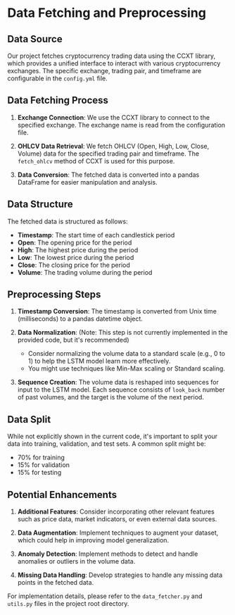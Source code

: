 # Data Fetching and Preprocessing

## Data Source

Our project fetches cryptocurrency trading data using the CCXT library, which provides a unified interface to interact with various cryptocurrency exchanges. The specific exchange, trading pair, and timeframe are configurable in the `config.yml` file.

## Data Fetching Process

1. **Exchange Connection**: We use the CCXT library to connect to the specified exchange. The exchange name is read from the configuration file.

2. **OHLCV Data Retrieval**: We fetch OHLCV (Open, High, Low, Close, Volume) data for the specified trading pair and timeframe. The `fetch_ohlcv` method of CCXT is used for this purpose.

3. **Data Conversion**: The fetched data is converted into a pandas DataFrame for easier manipulation and analysis.

## Data Structure

The fetched data is structured as follows:

- **Timestamp**: The start time of each candlestick period
- **Open**: The opening price for the period
- **High**: The highest price during the period
- **Low**: The lowest price during the period
- **Close**: The closing price for the period
- **Volume**: The trading volume during the period

## Preprocessing Steps

1. **Timestamp Conversion**: The timestamp is converted from Unix time (milliseconds) to a pandas datetime object.

2. **Data Normalization**: (Note: This step is not currently implemented in the provided code, but it's recommended)
   - Consider normalizing the volume data to a standard scale (e.g., 0 to 1) to help the LSTM model learn more effectively.
   - You might use techniques like Min-Max scaling or Standard scaling.

3. **Sequence Creation**: The volume data is reshaped into sequences for input to the LSTM model. Each sequence consists of `look_back` number of past volumes, and the target is the volume of the next period.

## Data Split

While not explicitly shown in the current code, it's important to split your data into training, validation, and test sets. A common split might be:
- 70% for training
- 15% for validation
- 15% for testing

## Potential Enhancements

1. **Additional Features**: Consider incorporating other relevant features such as price data, market indicators, or even external data sources.

2. **Data Augmentation**: Implement techniques to augment your dataset, which could help in improving model generalization.

3. **Anomaly Detection**: Implement methods to detect and handle anomalies or outliers in the volume data.

4. **Missing Data Handling**: Develop strategies to handle any missing data points in the fetched data.

For implementation details, please refer to the `data_fetcher.py` and `utils.py` files in the project root directory.